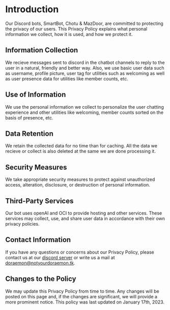 # Introduction

Our Discord bots, SmartBot, Chotu & MazDoor, are committed to protecting the privacy of our users. This Privacy Policy explains what personal information we collect, how it is used, and how we protect it.

## Information Collection

We recieve messages sent to discord in the chatbot channels to reply to the user in a natural, friendly and better way. Also, we use basic user data such as username, profile picture, user tag for utilities such as welcoming as well as user presence data for utilities like member counts, etc.

## Use of Information

We use the personal information we collect to personalize the user chatting experience and other utilities like welcoming, member counts sorted on the basis of presence, etc.

## Data Retention

We retain the collected data for no time than for caching. All the data we recieve or collect is also deleted at the same we are done processing it.

## Security Measures

We take appropriate security measures to protect against unauthorized access, alteration, disclosure, or destruction of personal information.

## Third-Party Services

Our bot uses openAI and OCI to provide hosting and other services. These services may collect, use, and share user data in accordance with their own privacy policies.

## Contact Information

If you have any questions or concerns about our Privacy Policy, please contact us at our [discord server](https://discord.gg/sparkyhometown) or write us a mail at [doraemon@notyourdoraemon.tk](doraemon@notyourdoraemon.tk).

## Changes to the Policy

We may update this Privacy Policy from time to time. Any changes will be posted on this page and, if the changes are significant, we will provide a more prominent notice. This policy was last updated on January 17th, 2023.
